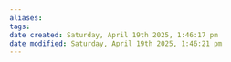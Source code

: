 ```yaml
---
aliases: 
tags: 
date created: Saturday, April 19th 2025, 1:46:17 pm
date modified: Saturday, April 19th 2025, 1:46:21 pm
---
```

